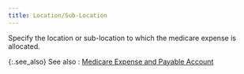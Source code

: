 ```yaml
---
title: Location/Sub-Location
---
```



Specify the location or sub-location to which the medicare expense is  allocated.


{:.see_also}
See also
: [Medicare  Expense and Payable Account ](JavaScript:RelatedTopics1.Click())
